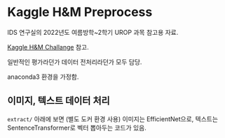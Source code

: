 # Kaggle H&M Preprocess

IDS 연구실의 2022년도 여름방학~2학기 UROP 과목 참고용 자료.

[Kaggle H&M Challange](https://www.kaggle.com/competitions/h-and-m-personalized-fashion-recommendations) 참고.

일반적인 평가라던가 데이터 전처리라던가 모두 담당.

anaconda3 환경을 가정함.

## 이미지, 텍스트 데이터 처리

`extract/` 아래에 보면 (별도 도커 환경 사용) 이미지는 EfficientNet으로, 텍스트는 SentenceTransformer로 벡터 뽑아두는 코드가 있음.
